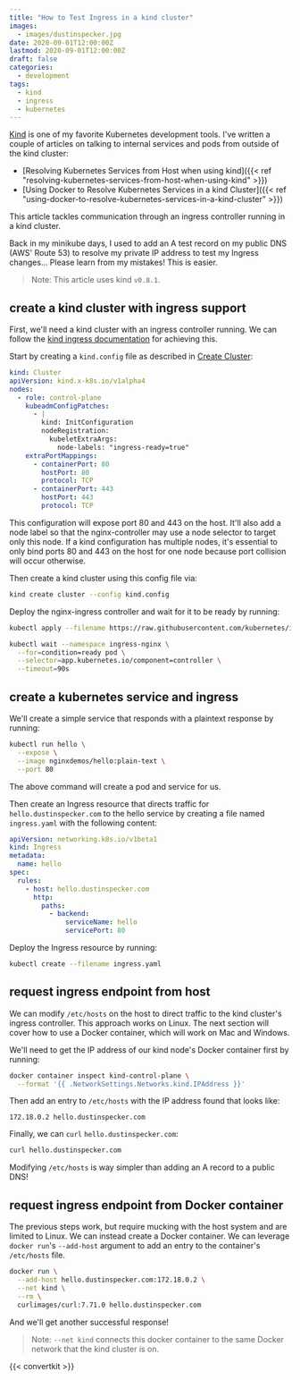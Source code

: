 ```yaml
---
title: "How to Test Ingress in a kind cluster"
images:
  - images/dustinspecker.jpg
date: 2020-09-01T12:00:00Z
lastmod: 2020-09-01T12:00:00Z
draft: false
categories:
  - development
tags:
  - kind
  - ingress
  - kubernetes
---
```


[Kind](https://kind.sigs.k8s.io/) is one of my favorite Kubernetes development tools.
I've written a couple of articles on talking to internal services and pods from outside of the
kind cluster:

- [Resolving Kubernetes Services from Host when using kind]({{< ref "resolving-kubernetes-services-from-host-when-using-kind" >}})
- [Using Docker to Resolve Kubernetes Services in a kind Cluster]({{< ref "using-docker-to-resolve-kubernetes-services-in-a-kind-cluster" >}})

This article tackles communication through an ingress controller running in a kind cluster.

Back in my minikube days, I used to add an A test record on my public DNS (AWS' Route 53) to resolve
my private IP address to test my Ingress changes... Please learn from my mistakes! This is easier.

> Note: This article uses kind `v0.8.1`.

## create a kind cluster with ingress support

First, we'll need a kind cluster with an ingress controller running. We can follow the
[kind ingress documentation](https://kind.sigs.k8s.io/docs/user/ingress/) for achieving this.

Start by creating a `kind.config` file as described in
[Create Cluster](https://kind.sigs.k8s.io/docs/user/ingress/#create-cluster):

```yaml
kind: Cluster
apiVersion: kind.x-k8s.io/v1alpha4
nodes:
  - role: control-plane
    kubeadmConfigPatches:
      - |
        kind: InitConfiguration
        nodeRegistration:
          kubeletExtraArgs:
            node-labels: "ingress-ready=true"
    extraPortMappings:
      - containerPort: 80
        hostPort: 80
        protocol: TCP
      - containerPort: 443
        hostPort: 443
        protocol: TCP
```

This configuration will expose port 80 and 443 on the host. It'll also add a node label so that
the nginx-controller may use a node selector to target only this node. If a kind configuration has
multiple nodes, it's essential to only bind ports 80 and 443 on the host for one node because port
collision will occur otherwise.

Then create a kind cluster using this config file via:

```bash
kind create cluster --config kind.config
```

Deploy the nginx-ingress controller and wait for it to be ready by running:

```bash
kubectl apply --filename https://raw.githubusercontent.com/kubernetes/ingress-nginx/master/deploy/static/provider/kind/deploy.yaml

kubectl wait --namespace ingress-nginx \
  --for=condition=ready pod \
  --selector=app.kubernetes.io/component=controller \
  --timeout=90s
```

## create a kubernetes service and ingress

We'll create a simple service that responds with a plaintext response by running:

```bash
kubectl run hello \
  --expose \
  --image nginxdemos/hello:plain-text \
  --port 80
```

The above command will create a pod and service for us.

Then create an Ingress resource that directs traffic for `hello.dustinspecker.com` to the hello
service by creating a file named `ingress.yaml` with the following content:

```yaml
apiVersion: networking.k8s.io/v1beta1
kind: Ingress
metadata:
  name: hello
spec:
  rules:
    - host: hello.dustinspecker.com
      http:
        paths:
          - backend:
              serviceName: hello
              servicePort: 80
```

Deploy the Ingress resource by running:

```bash
kubectl create --filename ingress.yaml
```

## request ingress endpoint from host

We can modify `/etc/hosts` on the host to direct traffic to the kind cluster's ingress controller.
This approach works on Linux. The next section will cover how to use a Docker container,
which will work on Mac and Windows.

We'll need to get the IP address of our kind node's Docker container first by running:

```bash
docker container inspect kind-control-plane \
  --format '{{ .NetworkSettings.Networks.kind.IPAddress }}'
```

Then add an entry to `/etc/hosts` with the IP address found that looks like:

```
172.18.0.2 hello.dustinspecker.com
```

Finally, we can `curl` `hello.dustinspecker.com`:

```bash
curl hello.dustinspecker.com
```

Modifying `/etc/hosts` is way simpler than adding an A record to a public DNS!

## request ingress endpoint from Docker container

The previous steps work, but require mucking with the host system and are limited to Linux.
We can instead create a Docker container. We can leverage `docker run`'s `--add-host` argument to
add an entry to the container's `/etc/hosts` file.

```bash
docker run \
  --add-host hello.dustinspecker.com:172.18.0.2 \
  --net kind \
  --rm \
  curlimages/curl:7.71.0 hello.dustinspecker.com
```

And we'll get another successful response!

> Note: `--net kind` connects this docker container to the same Docker network that the kind
> cluster is on.

{{< convertkit >}}
